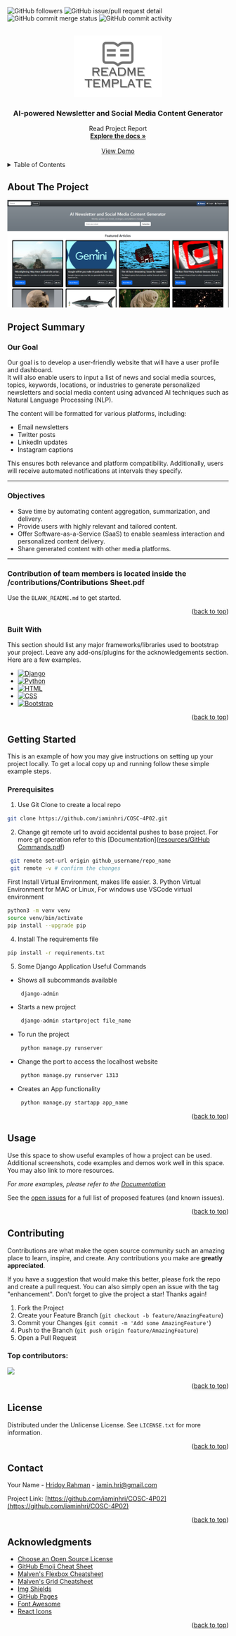 <!-- Improved compatibility of back to top link: See: https://github.com/othneildrew/Best-README-Template/pull/73 -->
<a id="readme-top"></a>
<!--
*** Thanks for checking out the Best-README-Template. If you have a suggestion
*** that would make this better, please fork the repo and create a pull request
*** or simply open an issue with the tag "enhancement".
*** Don't forget to give the project a star!
*** Thanks again! Now go create something AMAZING! :D
-->

![GitHub followers](https://img.shields.io/github/followers/iaminhri?style=for-the-badge&logo=github)
![GitHub issue/pull request detail](https://img.shields.io/github/issues/detail/state/iaminhri/COSC-4P02/13?style=for-the-badge&logo=github&color=red)
![GitHub commit merge status](https://img.shields.io/github/commit-status/iaminhri/COSC-4P02/master/16992ed940d07678f1a3d2bbb85d2843eba7c668?style=for-the-badge&logo=github)
![GitHub commit activity](https://img.shields.io/github/commit-activity/m/iaminhri/COSC-4P02?style=for-the-badge&logo=github)


<!-- PROJECT SHIELDS -->
<!--
*** I'm using markdown "reference style" links for readability.
*** Reference links are enclosed in brackets [ ] instead of parentheses ( ).
*** See the bottom of this document for the declaration of the reference variables
*** for contributors-url, forks-url, etc. This is an optional, concise syntax you may use.
*** https://www.markdownguide.org/basic-syntax/#reference-style-links
-->


<!-- PROJECT LOGO -->
<br />
<div align="center">
  <a href="reports/">
    <img src="logo.png" alt="Logo" width="200" height="140">
  </a>

  <h3 align="center">AI-powered Newsletter and Social Media Content Generator</h3>

  <p align="center">
    Read Project Report
    <br />
    <a href="reports/"><strong>Explore the docs »</strong></a>
    <br />
    <br />
    <a href="https://github.com/iaminhri/COSC-4P02/blob/master/reports/COSC_4P02_FINAL_REPORT.pdf">View Demo</a>
  </p>
</div>

<!-- TABLE OF CONTENTS -->
<details>
  <summary>Table of Contents</summary>
  <ol>
    <li>
      <a href="#about-the-project">About The Project</a>
      <ul>
        <li><a href="#built-with">Built With</a></li>
      </ul>
    </li>
    <li>
      <a href="#getting-started">Getting Started</a>
      <ul>
        <li><a href="#prerequisites">Prerequisites</a></li>
        <li><a href="#installation">Installation</a></li>
      </ul>
    </li>
    <li><a href="#usage">Usage</a></li>
    <li><a href="#roadmap">Roadmap</a></li>
    <li><a href="#contributing">Contributing</a></li>
    <li><a href="#license">License</a></li>
    <li><a href="#contact">Contact</a></li>
    <li><a href="#acknowledgments">Acknowledgments</a></li>
  </ol>
</details>



<!-- ABOUT THE PROJECT -->
## About The Project

![Product Screenshot](https://raw.githubusercontent.com/iaminhri/COSC-4P02/master/1.PNG)

## Project Summary  

### Our Goal  
Our goal is to develop a user-friendly website that will have a user profile and dashboard.  
It will also enable users to input a list of news and social media sources, topics, keywords, locations, or industries to generate personalized newsletters and social media content using advanced AI techniques such as Natural Language Processing (NLP).

The content will be formatted for various platforms, including:
- Email newsletters  
- Twitter posts  
- LinkedIn updates  
- Instagram captions  

This ensures both relevance and platform compatibility. Additionally, users will receive automated notifications at intervals they specify.

---

### Objectives  
- Save time by automating content aggregation, summarization, and delivery.
- Provide users with highly relevant and tailored content.
- Offer Software-as-a-Service (SaaS) to enable seamless interaction and personalized content delivery.
- Share generated content with other media platforms.

---

### Contribution of team members is located inside the /contributions/Contributions Sheet.pdf


Use the `BLANK_README.md` to get started.

<p align="right">(<a href="#readme-top">back to top</a>)</p>



### Built With

This section should list any major frameworks/libraries used to bootstrap your project. Leave any add-ons/plugins for the acknowledgements section. Here are a few examples.

* [![Django][Django.com]][Django-url]
* [![Python][Python.com]][Python-url]
* [![HTML][HTML.com]][HTML-url]
* [![CSS][CSS.com]][CSS-url]
* [![Bootstrap][Bootstrap.com]][Bootstrap-url]


<p align="right">(<a href="#readme-top">back to top</a>)</p>



<!-- GETTING STARTED -->
## Getting Started

This is an example of how you may give instructions on setting up your project locally.
To get a local copy up and running follow these simple example steps.

### Prerequisites

1. Use Git Clone to create a local repo
  ```sh
  git clone https://github.com/iaminhri/COSC-4P02.git
  ```
2. Change git remote url to avoid accidental pushes to base project. For more git operation refer to this [Documentation]([resources/GitHub Commands.pdf](https://github.com/iaminhri/COSC-4P02/blob/master/resources/GitHub%20Commands.pdf))
  ```sh
   git remote set-url origin github_username/repo_name
   git remote -v # confirm the changes
  ```

First Install Virtual Environment, makes life easier. 
3. Python Virtual Environment for MAC or Linux, For windows use VSCode virtual environment
  ```sh
  python3 -m venv venv
  source venv/bin/activate
  pip install --upgrade pip
  ```
4. Install The requirements file
  ```sh
  pip install -r requirements.txt
  ```

  
5. Some Django Application Useful Commands
* Shows all subcommands available
  ```sh
   django-admin
  ```
* Starts a new project
  ```sh
   django-admin startproject file_name
  ```
* To run the project
  ```sh
   python manage.py runserver 
  ```
* Change the port to access the localhost website
  ```sh
   python manage.py runserver 1313
  ```
* Creates an App functionality
  ```sh
   python manage.py startapp app_name 
  ```

<p align="right">(<a href="#readme-top">back to top</a>)</p>



<!-- USAGE EXAMPLES -->
## Usage

Use this space to show useful examples of how a project can be used. Additional screenshots, code examples and demos work well in this space. You may also link to more resources.

_For more examples, please refer to the [Documentation](https://github.com/iaminhri/COSC-4P02/tree/master/reports)_

See the [open issues](https://github.com/iaminhri/COSC-4P02/issues) for a full list of proposed features (and known issues).


<p align="right">(<a href="#readme-top">back to top</a>)</p>

<!-- CONTRIBUTING -->
## Contributing

Contributions are what make the open source community such an amazing place to learn, inspire, and create. Any contributions you make are **greatly appreciated**.

If you have a suggestion that would make this better, please fork the repo and create a pull request. You can also simply open an issue with the tag "enhancement".
Don't forget to give the project a star! Thanks again!

1. Fork the Project
2. Create your Feature Branch (`git checkout -b feature/AmazingFeature`)
3. Commit your Changes (`git commit -m 'Add some AmazingFeature'`)
4. Push to the Branch (`git push origin feature/AmazingFeature`)
5. Open a Pull Request

### Top contributors:

<a href="https://github.com/iaminhri/COSC-4P02/graphs/contributors">
  <img src="https://contrib.rocks/image?repo=iaminhri/COSC-4P02" />
</a>


<p align="right">(<a href="#readme-top">back to top</a>)</p>



<!-- LICENSE -->
## License

Distributed under the Unlicense License. See `LICENSE.txt` for more information.

<p align="right">(<a href="#readme-top">back to top</a>)</p>



<!-- CONTACT -->
## Contact

Your Name - [Hridoy Rahman](https://www.linkedin.com/in/hridoy-rahman/) - iamin.hri@gmail.com

Project Link: [https://github.com/iaminhri/COSC-4P02](https://github.com/iaminhri/COSC-4P02)

<p align="right">(<a href="#readme-top">back to top</a>)</p>



<!-- ACKNOWLEDGMENTS -->
## Acknowledgments

* [Choose an Open Source License](https://choosealicense.com)
* [GitHub Emoji Cheat Sheet](https://www.webpagefx.com/tools/emoji-cheat-sheet)
* [Malven's Flexbox Cheatsheet](https://flexbox.malven.co/)
* [Malven's Grid Cheatsheet](https://grid.malven.co/)
* [Img Shields](https://shields.io)
* [GitHub Pages](https://pages.github.com)
* [Font Awesome](https://fontawesome.com)
* [React Icons](https://react-icons.github.io/react-icons/search)

<p align="right">(<a href="#readme-top">back to top</a>)</p>



<!-- MARKDOWN LINKS & IMAGES -->
<!-- https://www.markdownguide.org/basic-syntax/#reference-style-links -->

[Django.com]: https://img.shields.io/badge/Django-092E20?style=for-the-badge&logo=django&logoColor=green
[Django-url]: https://www.djangoproject.com/

[Python.com]: https://img.shields.io/badge/Python-3776AB?style=for-the-badge&logo=python&logoColor=white
[Python-url]: https://www.python.org/

[HTML.com]: https://img.shields.io/badge/HTML5-E34F26?style=for-the-badge&logo=html5&logoColor=white
[HTML-url]: https://developer.mozilla.org/en-US/docs/Web/Guide/HTML/HTML5

[CSS.com]: https://img.shields.io/badge/CSS3-1572B6?style=for-the-badge&logo=css3&logoColor=white
[CSS-url]: https://developer.mozilla.org/en-US/docs/Web/CSS

[Bootstrap.com]: https://img.shields.io/badge/Bootstrap-563D7C?style=for-the-badge&logo=bootstrap&logoColor=white
[Bootstrap-url]: https://getbootstrap.com


